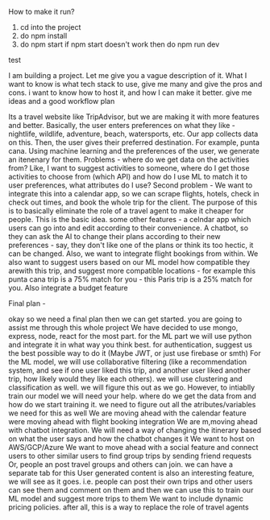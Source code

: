 How to make it run?
1. cd into the project
2. do npm install
3. do npm start 
if npm start doesn't work then do npm run dev 

test


I am building a project. Let me give you a vague description of it. What I want to know is what tech stack to use, give me many and give the pros and cons. i want to know how to host it, and how I can make it better. give me ideas and a good workflow plan

Its a travel website like TripAdvisor, but we are making it with more features and better. Basically, the user enters preferences on what they like - nightlife, wildlife, adventure, beach, watersports, etc. Our app collects data on this. Then, the user gives their preferred destination. For example, punta cana. Using machine learning and the preferences of the user, we generate an itenenary for them. Problems - where do we get data on the activities from? Like, I want to suggest activities to someone, where do I get those activities to choose from (which API) and how do I use ML to match it to user preferences, what attributes do I use? Second problem - We want to integrate this into a calendar app, so we can scrape flights, hotels, check in check out times, and book the whole trip for the client. The purpose of this is to basically eliminate the role of a travel agent to make it cheaper for people.
This is the basic idea. some other features - a celndar app which users can go into and edit according to their convenience. A chatbot, so they can ask the AI to change their plans according to their new preferences - say, they don't like one of the plans or think its too hectic, it can be changed. Also, we want to integrate flight bookings from within. We also want to suggest users based on our ML model how compatible they arewith this trip, and suggest more compatible locations - for example this punta cana trip is a 75% match for you - this Paris trip is a 25% match for you. Also integrate a budget feature

Final plan -

okay so we need a final plan then we can get started. you are going to assist me through this whole project
We have decided to use mongo, express, node, react for the most part. for the ML part we will use python and integrate it in what way you think best. for authentication, suggest us the best possible way to do it (Maybe JWT, or just use firebase or smth)
For the ML model, we will use collaborative filtering (like a recommendation system, and see if one user liked this trip, and another user liked another trip, how likely would they like each others). we will use clustering and classification as well. we will figure this out as we go.
However, to intiablly train our model we will need your help. where do we get the data from and how do we start training it. we need to figure out all the atributes/variables we need for this as well
We are moving ahead with the calendar feature
were moving ahead with flight booking integration
We are m,moving ahead with chatbot integration. We will need a way of changing the itinerary based on what the user says and how the chatbot changes it
We want to host on AWS/GCP/Azure
We want to move ahead with a social feature and connect users to other similar users to find group trips by sending friend requests
Or, people an post travel groups and others can join. we can have a separate tab for this
User generated content is also an interesting feature, we will see as it goes. i.e. people can post their own trips and other users can see them and comment on them and then we can use this to train our ML model and suggest more trips to them
We want to include dynamic pricing policies. after all, this is a way to replace the role of travel agents
